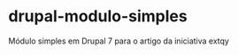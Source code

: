 drupal-modulo-simples
=====================

Módulo simples em Drupal 7 para o artigo da iniciativa extqy
